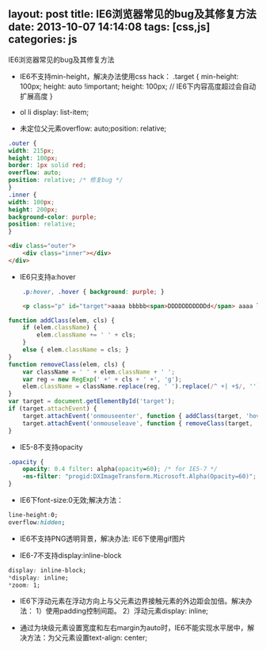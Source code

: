 layout: post
title: IE6浏览器常见的bug及其修复方法
date: 2013-10-07 14:14:08
tags: [css,js]
categories: js
---
IE6浏览器常见的bug及其修复方法
<!-- more -->
* IE6不支持min-height，解决办法使用css hack：
.target { min-height: 100px; height: auto !important; height: 100px; // IE6下内容高度超过会自动扩展高度 }

* ol li display: list-item;

* 未定位父元素overflow: auto;position: relative;
```css
.outer {
width: 215px;
height: 100px;
border: 1px solid red;
overflow: auto;
position: relative; /* 修复bug */
}
.inner {
width: 100px;
height: 200px;
background-color: purple;
position: relative;
}
```
```html
<div class="outer">
    <div class="inner"></div>
</div>
```

* IE6只支持a:hover
```css
    .p:hover, .hover { background: purple; }
```
```html
    <p class="p" id="target">aaaa bbbbb<span>DDDDDDDDDDDd</span> aaaa lkjlkjdf j</p>
```
```javascript
function addClass(elem, cls) {
    if (elem.className) {
        elem.className += ' ' + cls;
    }
    else { elem.className = cls; }
}
function removeClass(elem, cls) {
    var className = ' ' + elem.className + ' ';
    var reg = new RegExp(' +' + cls + ' +', 'g');
    elem.className = className.replace(reg, ' ').replace(/^ +| +$/, '');
}
var target = document.getElementById('target');
if (target.attachEvent) {
    target.attachEvent('onmouseenter', function { addClass(target, 'hover'); });
    target.attachEvent('onmouseleave', function { removeClass(target, 'hover'); })
}
```
* IE5-8不支持opacity

```css
.opacity {
    opacity: 0.4 filter: alpha(opacity=60); /* for IE5-7 */
    -ms-filter: "progid:DXImageTransform.Microsoft.Alpha(Opacity=60)"; /* for IE 8*/
}
```
* IE6下font-size:0无效;解决方法：
```css
line-height:0;
overflow:hidden;
```

* IE6不支持PNG透明背景，解决办法: IE6下使用gif图片

* IE6-7不支持display:inline-block
```css
display: inline-block;
*display: inline;
*zoom: 1;
```
* IE6下浮动元素在浮动方向上与父元素边界接触元素的外边距会加倍。解决办法： 1）使用padding控制间距。 2）浮动元素display: inline;

* 通过为块级元素设置宽度和左右margin为auto时，IE6不能实现水平居中，解决方法：为父元素设置text-align: center;